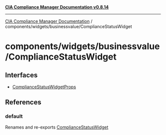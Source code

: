 [**CIA Compliance Manager Documentation v0.8.14**](../../../../README.md)

***

[CIA Compliance Manager Documentation](../../../../modules.md) / components/widgets/businessvalue/ComplianceStatusWidget

# components/widgets/businessvalue/ComplianceStatusWidget

## Interfaces

- [ComplianceStatusWidgetProps](interfaces/ComplianceStatusWidgetProps.md)

## References

### default

Renames and re-exports [ComplianceStatusWidget](../../../variables/ComplianceStatusWidget.md)
